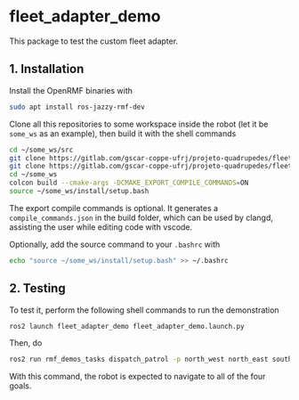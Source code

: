 # fleet_adapter_demo

This package to test the custom fleet adapter.

## 1. Installation

Install the OpenRMF binaries with
```bash
sudo apt install ros-jazzy-rmf-dev
```

Clone all this repositories to some workspace inside the robot (let it be ```some_ws``` as an example), then build it with the shell commands
```bash
cd ~/some_ws/src
git clone https://gitlab.com/gscar-coppe-ufrj/projeto-quadrupedes/fleet_adapter.git
git clone https://gitlab.com/gscar-coppe-ufrj/projeto-quadrupedes/fleet_adapter_demo.git
cd ~/some_ws
colcon build --cmake-args -DCMAKE_EXPORT_COMPILE_COMMANDS=ON
source ~/some_ws/install/setup.bash
``` 

The export compile commands is optional. It generates a ```compile_commands.json``` in the build folder, which can be used by clangd, assisting the user while editing code with vscode.

Optionally, add the source command to your ```.bashrc``` with 
```bash
echo "source ~/some_ws/install/setup.bash" >> ~/.bashrc
```

## 2. Testing

To test it, perform the following shell commands to run the demonstration
```bash
ros2 launch fleet_adapter_demo fleet_adapter_demo.launch.py
``` 

Then, do
```bash
ros2 run rmf_demos_tasks dispatch_patrol -p north_west north_east south_east south_west -n 2 -st 0
```
With this command, the robot is expected to navigate to all of the four goals.
